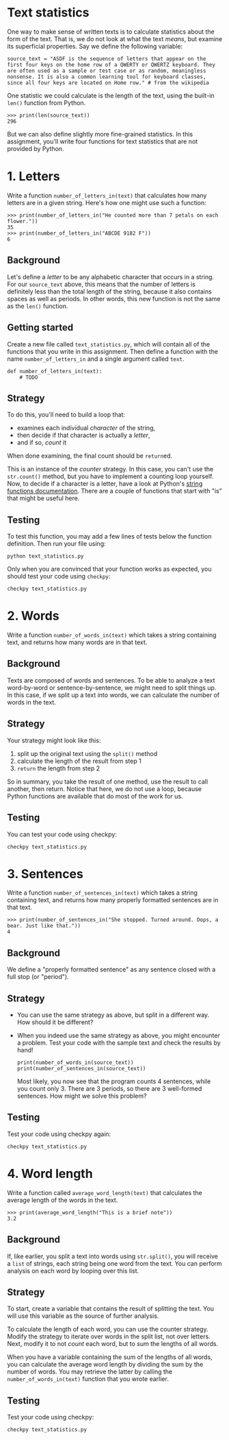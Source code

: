 # Text statistics

One way to make sense of written texts is to calculate statistics about the form of the text. That is, we do not look at what the text *means*, but examine its superficial properties. Say we define the following variable:

	source_text = "ASDF is the sequence of letters that appear on the first four keys on the home row of a QWERTY or QWERTZ keyboard. They are often used as a sample or test case or as random, meaningless nonsense. It is also a common learning tool for keyboard classes, since all four keys are located on Home row." # from the wikipedia

One statistic we could calculate is the length of the text, using the built-in `len()` function from Python.

	>>> print(len(source_text))
    296

But we can also define slightly more fine-grained statistics. In this assignment, you'll write four functions for text statistics that are not provided by Python.


# 1. Letters

Write a function `number_of_letters_in(text)` that calculates how many letters are in a given string. Here's how one might use such a function:

    >>> print(number_of_letters_in("He counted more than 7 petals on each flower."))
    35
    >>> print(number_of_letters_in("ABCDE 9182 F"))
    6

## Background

Let's define a *letter* to be any alphabetic character that occurs in a string. For our `source_text` above, this means that the number of letters is definitely less than the total length of the string, because it also contains spaces as well as periods. In other words, this new function is not the same as the `len()` function.

## Getting started

Create a new file called `text_statistics.py`, which will contain all of the functions that you write in this assignment. Then define a function with the name `number_of_letters_in` and a single argument called `text`.

    def number_of_letters_in(text):
        # TODO

## Strategy

To do this, you'll need to build a loop that:

- examines each individual *character* of the string,
- then decide if that character is actually a *letter*,
- and if so, *count* it

When done examining, the final count should be `return`ed.

This is an instance of the *counter* strategy. In this case, you can't use the `str.count()` method, but you have to implement a counting loop yourself. Now, to decide if a character is a letter, have a look at Python's [string functions documentation](https://docs.python.org/3.7/library/stdtypes.html#string-methods). There are a couple of functions that start with "is" that might be useful here.

## Testing

To test this function, you may add a few lines of tests below the function definition. Then run your file using:

    python text_statistics.py

Only when you are convinced that your function works as expected, you should test your code using `checkpy`:

	checkpy text_statistics.py


# 2. Words

Write a function `number_of_words_in(text)` which takes a string containing text, and returns how many words are in that text.

## Background

Texts are composed of words and sentences. To be able to analyze a text word-by-word or sentence-by-sentence, we might need to split things up. In this case, if we split up a text into words, we can calculate the number of words in the text.

## Strategy

Your strategy might look like this:

1. split up the original text using the `split()` method
2. calculate the length of the result from step 1
3. `return` the length from step 2

So in summary, you take the result of one method, use the result to call another, then return. Notice that here, we do not use a loop, because Python functions are available that do most of the work for us.

## Testing

You can test your code using checkpy:

	checkpy text_statistics.py


# 3. Sentences

Write a function `number_of_sentences_in(text)` which takes a string containing text, and returns how many properly formatted sentences are in that text.

    >>> print(number_of_sentences_in("She stopped. Turned around. Oops, a bear. Just like that."))
    4

## Background

We define a "properly formatted sentence" as any sentence closed with a full stop (or "period").

## Strategy

- You can use the same strategy as above, but split in a different way. How should it be different?

- When you indeed use the same strategy as above, you might encounter a problem. Test your code with the sample text and check the results by hand!

      print(number_of_words_in(source_text))
      print(number_of_sentences_in(source_text))

  Most likely, you now see that the program counts 4 sentences, while you count only 3. There are 3 periods, so there are 3 well-formed sentences. How might we solve this problem?

## Testing

Test your code using checkpy again:

	checkpy text_statistics.py


# 4. Word length

Write a function called `average_word_length(text)` that calculates the average length of the words in the text.

    >>> print(average_word_length("This is a brief note"))
    3.2

## Background

If, like earlier, you split a text into words using `str.split()`, you will receive a `list` of strings, each string being one word from the text. You can perform analysis on each word by looping over this list.

## Strategy

To start, create a variable that contains the result of splitting the text. You will use this variable as the source of further analysis.

To calculate the length of each word, you can use the counter strategy. Modify the strategy to iterate over words in the split list, not over letters. Next, modify it to not *count* each word, but to *sum* the lengths of all words.

When you have a variable containing the sum of the lengths of all words, you can calculate the average word length by dividing the sum by the number of words. You may retrieve the latter by calling the `number_of_words_in(text)` function that you wrote earlier.

## Testing

Test your code using checkpy:

	checkpy text_statistics.py
